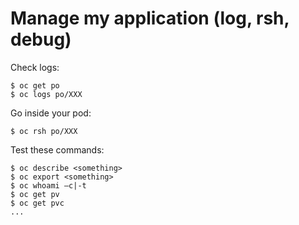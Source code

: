 # Manage my application (log, rsh, debug)

Check logs:

```
$ oc get po
$ oc logs po/XXX
```


Go inside your pod:

```
$ oc rsh po/XXX
```


Test these commands:

```
$ oc describe <something>
$ oc export <something>
$ oc whoami –c|-t
$ oc get pv
$ oc get pvc
...
```


